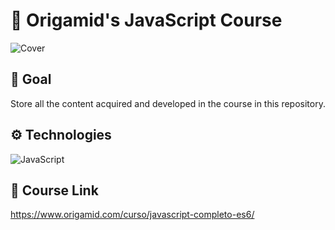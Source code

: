 # 🐺 Origamid's JavaScript Course
![Cover](https://i.imgur.com/mgkNhSR.png)

## 🎯 Goal
Store all the content acquired and developed in the course in this repository.

## ⚙️ Technologies
![JavaScript](https://img.shields.io/badge/JavaScript-F7DF1E?style=for-the-badge&logo=javascript&logoColor=black)

## 🔗 Course Link
https://www.origamid.com/curso/javascript-completo-es6/
